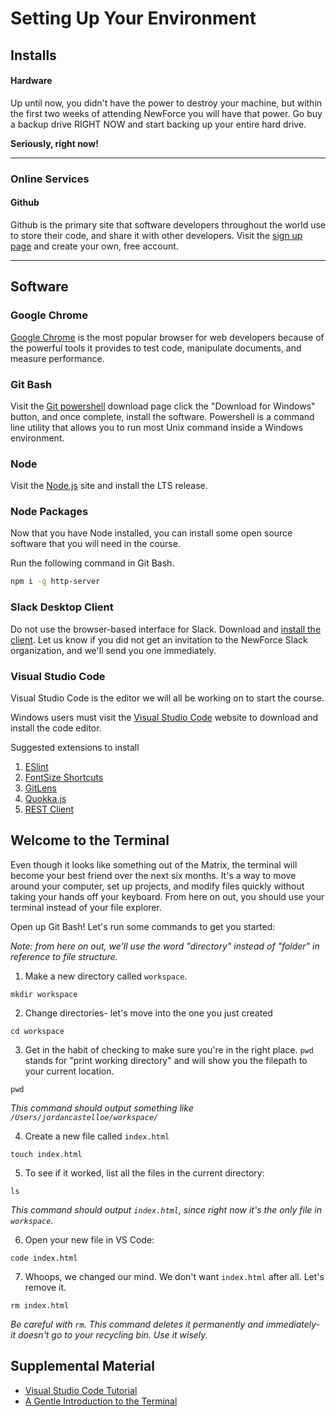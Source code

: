 # Setting Up Your Environment

## Installs
#### Hardware

Up until now, you didn't have the power to destroy your machine, but within the first two weeks of attending NewForce you will have that power. Go buy a backup drive RIGHT NOW and start backing up your entire hard drive.

**Seriously, right now!**

---

### Online Services

#### Github

Github is the primary site that software developers throughout the world use to store their code, and share it with other developers. Visit the [sign up page](https://github.com/join) and create your own, free account.

---

## Software

### Google Chrome

[Google Chrome](https://www.google.com/chrome/browser/desktop/index.html) is the most popular browser for web developers because of the powerful tools it provides to test code, manipulate documents, and measure performance.


### Git Bash

Visit the [Git powershell](http://www.git-scm.com/downloads) download page click the "Download for Windows" button, and once complete, install the software. Powershell is a command line utility that allows you to run most Unix command inside a Windows environment.

### Node

Visit the [Node.js](https://www.nodejs.org) site and install the LTS release.

### Node Packages

Now that you have Node installed, you can install some open source software that you will need in the course.

Run the following command in Git Bash.

```sh
npm i -g http-server
```

### Slack Desktop Client

Do not use the browser-based interface for Slack. Download and [install the client](https://slack.com/downloads). Let us know if you did not get an invitation to the NewForce Slack organization, and we'll send you one immediately.

### Visual Studio Code

Visual Studio Code is the editor we will all be working on to start the course.

Windows users must visit the [Visual Studio Code](https://code.visualstudio.com/) website to download and install the code editor.

Suggested extensions to install

1. [ESlint](https://marketplace.visualstudio.com/items?itemName=dbaeumer.vscode-eslint)
1. [FontSize Shortcuts](https://marketplace.visualstudio.com/items?itemName=fosshaas.fontsize-shortcuts)
1. [GitLens](https://marketplace.visualstudio.com/items?itemName=eamodio.gitlens)
1. [Quokka.js](https://marketplace.visualstudio.com/items?itemName=WallabyJs.quokka-vscode)
1. [REST Client](https://marketplace.visualstudio.com/items?itemName=humao.rest-client)


## Welcome to the Terminal

Even though it looks like something out of the Matrix, the terminal will become your best friend over the next six months. It's a way to move around your computer, set up projects, and modify files quickly without taking your hands off your keyboard. From here on out, you should use your terminal instead of your file explorer.

Open up Git Bash! Let's run some commands to get you started:

*Note: from here on out, we'll use the word "directory" instead of "folder" in reference to file structure.*

1. Make a new directory called `workspace`. 
```
mkdir workspace
```

2. Change directories- let's move into the one you just created
```
cd workspace
```

3. Get in the habit of checking to make sure you're in the right place. `pwd` stands for "print working directory" and will show you the filepath to your current location.
```
pwd
```
*This command should output something like `/Users/jordancastelloe/workspace/`*

4. Create a new file called `index.html`
```
touch index.html
```

5. To see if it worked, list all the files in the current directory:
```
ls
```
*This command should output `index.html`, since right now it's the only file in `workspace`.*

6. Open your new file in VS Code:
```
code index.html
```

7. Whoops, we changed our mind. We don't want `index.html` after all. Let's remove it.
```
rm index.html
```
*Be careful with `rm`. This command deletes it permanently and immediately- it doesn't go to your recycling bin. Use it wisely.*




## Supplemental Material

- [Visual Studio Code Tutorial](https://www.youtube.com/watch?v=VqCgcpAypFQ)
- [A Gentle Introduction to the Terminal](https://computers.tutsplus.com/tutorials/navigating-the-terminal-a-gentle-introduction--mac-3855)
